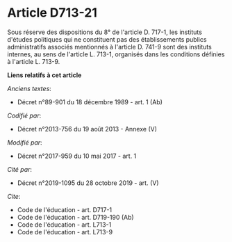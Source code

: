# Article D713-21

Sous réserve des dispositions du 8° de l'article D. 717-1, les instituts d'études politiques qui ne constituent pas des
établissements publics administratifs associés mentionnés à l'article D. 741-9 sont des instituts internes, au sens de
l'article L. 713-1, organisés dans les conditions définies à l'article L. 713-9.

**Liens relatifs à cet article**

_Anciens textes_:

  - Décret n°89-901 du 18 décembre 1989 - art. 1 (Ab)

_Codifié par_:

  - Décret n°2013-756 du 19 août 2013 -  Annexe (V)

_Modifié par_:

  - Décret n°2017-959 du 10 mai 2017 - art. 1

_Cité par_:

  - Décret n°2019-1095 du 28 octobre 2019 - art. (V)

_Cite_:

  - Code de l'éducation - art. D717-1
  - Code de l'éducation - art. D719-190 (Ab)
  - Code de l'éducation - art. L713-1
  - Code de l'éducation - art. L713-9
